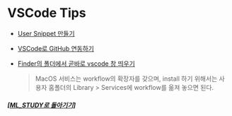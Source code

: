 # VSCode Tips

- [User Snippet 만들기](https://github.com/elemag1414/ML_STUDY/blob/master/VSCode/User_Snippet.md)

* [VSCode로 GitHub 연동하기](https://github.com/elemag1414/ML_STUDY/blob/master/VSCode/Connecting_GitHub.md)

- [Finder의 폴더에서 곧바로 vscode 창 띄우기](https://github.com/Sankra/OpenFolderInVSCode)
  > MacOS 서비스는 workflow의 확장자를 갖으며, install 하기 위해서는 사용자 홈폴더의 Library > Services에 workflow를 옮져 놓으면 된다.

##### [[ML_STUDY로 돌아기기]](https://github.com/elemag1414/ML_STUDY)

